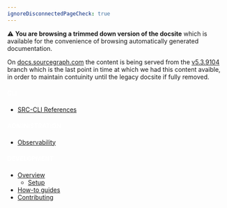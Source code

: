 ```yaml
---
ignoreDisconnectedPageCheck: true
---
```

<style>
  .heading{
    color:#fff;
    display: inline-block;
    font-size: 14px;
    font-weight: bold;
    letter-spacing: 0;
    line-height: 30px;
    margin: calc(1.5*var(--spacing)) 0 calc(.5*var(--spacing));
    text-decoration: none;
    text-transform: uppercase;
    text-align: center;
  }
  .theme-light .heading{color: black;}
</style>

<!--

This page is the sidebar on https://docs.sourcegraph.com.

Keep it as a single list with at most 2 levels. (Anything else may not render correctly.)

-->

<p>⚠️ <b>You are browsing a trimmed down version of the docsite</b> which is available for the convenience of browsing automatically generated documentation.</p>
<p>On <a href="https://docs.sourcegraph.com">docs.sourcegraph.com</a> the content is being served from the <a href="">v5.3.9104</a> branch which
is the last point in time at which we had this content avaible, in order to maintain contuinity until the legacy docsite if fully removed.</p>

<h3 class="heading">CLI</h3>

- [SRC-CLI References](cli/references/index.md)

<h3 class="heading">Administration</h3>

- [Observability](admin/observability/index.md)

<h3 class="heading">Development</h3>

- [Overview](dev/index.md)
  - [Setup](dev/setup/index.md)
- [How-to guides](dev/how-to/index.md)
- [Contributing](dev/contributing.md)
